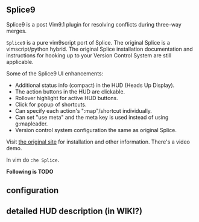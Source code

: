## Splice9

Splice9 is a post Vim9.1 plugin for resolving conflicts during three-way merges.

`Splice9` is a pure vim9script port of Splice. The original Splice is a vimscript/python hybrid.
The original Splice installation documentation and instructions for hooking
up to your Version Control System are still applicable.

Some of the Splice9 UI enhancements:
- Additional status info (compact) in the HUD (Heads Up Display).
- The action buttons in the HUD are clickable.
- Rollover highlight for active HUD buttons.
- Click for popup of shortcuts.
- Can specify each action's ":map"/shortcut individually.
- Can set "use meta" and the meta key is used instead of using g:mapleader.
- Version control system configuration the same as original Splice. 

Visit [the original site](https://docs.stevelosh.com/splice.vim/) for
installation and other information. There's a video demo.

In vim do `:he Splice`.

**Following is TODO**

## configuration

## detailed HUD description (in WIKI?)
